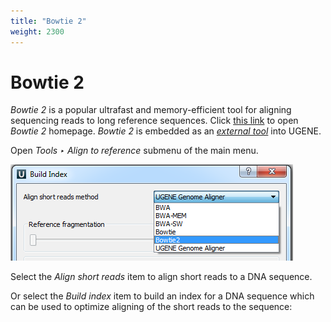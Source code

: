 ```yaml
---
title: "Bowtie 2"
weight: 2300
---
```



# Bowtie 2

_Bowtie 2_ is a popular ultrafast and memory-efficient tool for aligning sequencing reads to long reference sequences. Click [this link](http://bowtie-bio.sourceforge.net/bowtie2/index.shtml) to open _Bowtie 2_ homepage. _Bowtie 2_ is embedded as an [_external tool_](external-tools-plugin.md) into UGENE.

Open _Tools ‣ Align to reference_ submenu of the main menu.


![](/images/65930857/65930858.png)

Select the _Align short reads_ item to align short reads to a DNA sequence.

Or select the _Build index_ item to build an index for a DNA sequence which can be used to optimize aligning of the short reads to the sequence:
